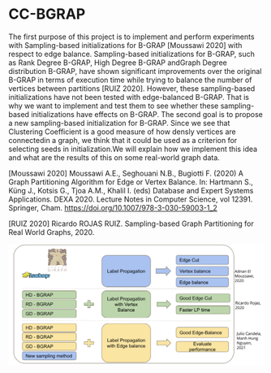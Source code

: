# CC-BGRAP

The first purpose of this project is to implement and perform experiments with Sampling-based initializations for B-GRAP [Moussawi 2020] with respect to edge balance. Sampling-based initializations for B-GRAP, such as Rank Degree B-GRAP, High Degree B-GRAP andGraph Degree distribution B-GRAP, have shown significant improvements over the original B-GRAP in terms of execution time while trying to balance the number of vertices between partitions [RUIZ 2020]. However, these sampling-based initializations have not been tested with edge-balanced B-GRAP. That is why we want to implement and test them to see whether these sampling-based initializations have effects on B-GRAP. The second goal is to propose a new sampling-based initialization for B-GRAP. Since we see that Clustering Coefficient is a good measure of how densly vertices are connectedin a graph, we think that it could be used as a criterion for selecting seeds in initialization.We will explain how we implement this idea and what are the results of this on some real-world graph data.


[Moussawi 2020] Moussawi A.E., Seghouani N.B., Bugiotti F. (2020) A Graph Partitioning Algorithm for Edge or Vertex Balance. In: Hartmann S., Küng J., Kotsis G., Tjoa A.M., Khalil I. (eds) Database and Expert Systems Applications. DEXA 2020. Lecture Notes in Computer Science, vol 12391. Springer, Cham. https://doi.org/10.1007/978-3-030-59003-1_2

[RUIZ 2020] Ricardo ROJAS RUIZ. Sampling-based Graph Partitioning for Real World Graphs, 2020.

![Overview](overview.png)
